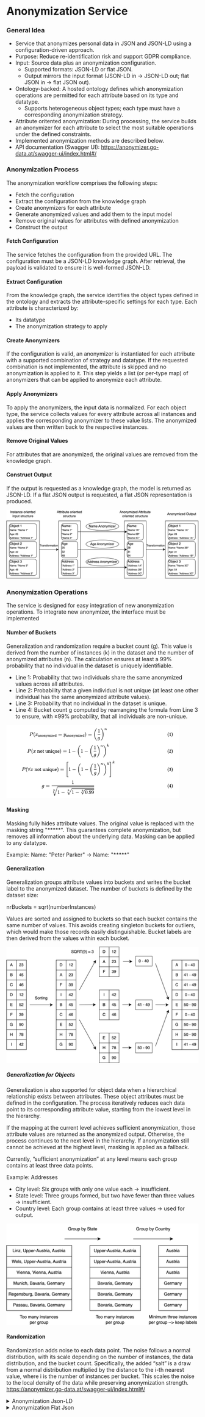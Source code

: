 # Anonymization Service

### General Idea
- Service that anonymizes personal data in JSON and JSON-LD using a configuration-driven approach.
- Purpose: Reduce re-identification risk and support GDPR compliance.
- Input: Source data plus an anonymization configuration.
  - Supported formats: JSON-LD or flat JSON.
  - Output mirrors the input format (JSON-LD in → JSON-LD out; flat JSON in → flat JSON out).
- Ontology-backed: A hosted ontology defines which anonymization operations are permitted for each attribute based on its type and datatype.
  - Supports heterogeneous object types; each type must have a corresponding anonymization strategy.
- Attribute oritented anonymization: During processing, the service builds an anonymizer for each attribute to select the most suitable operations under the defined constraints.
- Implemented anonymization methods are described below.
- API documentation (Swagger UI): https://anonymizer.go-data.at/swagger-ui/index.html#/

### Anonymization Process
The anonymization workflow comprises the following steps:
- Fetch the configuration
- Extract the configuration from the knowledge graph
- Create anonymizers for each attribute
- Generate anonymized values and add them to the input model
- Remove original values for attributes with defined anonymization
- Construct the output

#### Fetch Configuration
The service fetches the configuration from the provided URL. The configuration must be a JSON-LD knowledge graph. After retrieval, the payload is validated to ensure it is well-formed JSON-LD.

#### Extract Configuration
From the knowledge graph, the service identifies the object types defined in the ontology and extracts the attribute-specific settings for each type. Each attribute is characterized by:
- Its datatype
- The anonymization strategy to apply

#### Create Anonymizers
If the configuration is valid, an anonymizer is instantiated for each attribute with a supported combination of strategy and datatype. If the requested combination is not implemented, the attribute is skipped and no anonymization is applied to it. This step yields a list (or per-type map) of anonymizers that can be applied to anonymize each attribute.

#### Apply Anonymizers
To apply the anonymizers, the input data is normalized. For each object type, the service collects values for every attribute across all instances and applies the corresponding anonymizer to these value lists. The anonymized values are then written back to the respective instances.

#### Remove Original Values
For attributes that are anonymized, the original values are removed from the knowledge graph.

#### Construct Output
If the output is requested as a knowledge graph, the model is returned as JSON-LD. If a flat JSON output is requested, a flat JSON representation is produced.

![Anonymization_Process](figures/Anonymization_Process.png)

### Anonymization Operations

The service is designed for easy integration of new anonymization operations. To integrate new anonymizer, the interface must be implemented

#### Number of Buckets

Generalization and randomization require a bucket count (g). This value is derived from the number of instances (k) in the dataset and the number of anonymized attributes (n). The calculation ensures at least a 99% probability that no individual in the dataset is uniquely identifiable.

- Line 1: Probability that two individuals share the same anonymized values across all attributes.
- Line 2: Probability that a given individual is not unique (at least one other individual has the same anonymized attribute values).
- Line 3: Probability that no individual in the dataset is unique.
- Line 4: Bucket count g computed by rearranging the formula from Line 3 to ensure, with ≥99% probability, that all individuals are non-unique.

![Bucket_Calculation](figures/Bucket_Calculation.png)

#### Masking

Masking fully hides attribute values. The original value is replaced with the masking string "*****". This guarantees complete anonymization, but removes all information about the underlying data. Masking can be applied to any datatype.

Example: Name: "Peter Parker" → Name: "*****"

#### Generalization

Generalization groups attribute values into buckets and writes the bucket label to the anonymized dataset. The number of buckets is defined by the dataset size:

nrBuckets = sqrt(numberInstances)

Values are sorted and assigned to buckets so that each bucket contains the same number of values. This avoids creating singleton buckets for outliers, which would make those records easily distinguishable. Bucket labels are then derived from the values within each bucket.

![Generalization](figures/Generalization.png)

##### Generalization for Objects

Generalization is also supported for object data when a hierarchical relationship exists between attributes. These object attributes must be defined in the configuration. The process iteratively reduces each data point to its corresponding attribute value, starting from the lowest level in the hierarchy.

If the mapping at the current level achieves sufficient anonymization, those attribute values are returned as the anonymized output. Otherwise, the process continues to the next level in the hierarchy. If anonymization still cannot be achieved at the highest level, masking is applied as a fallback.

Currently, “sufficient anonymization” at any level means each group contains at least three data points.

Example: Addresses
- City level: Six groups with only one value each → insufficient.
- State level: Three groups formed, but two have fewer than three values → insufficient.
- Country level: Each group contains at least three values → used for output.

![address_generalization](figures/address_generalization.png)

#### Randomization

Randomization adds noise to each data point. The noise follows a normal distribution, with its scale depending on the number of instances, the data distribution, and the bucket count. Specifically, the added “salt” is a draw from a normal distribution multiplied by the distance to the i-th nearest value, where i is the number of instances per bucket. This scales the noise to the local density of the data while preserving anonymization strength.
https://anonymizer.go-data.at/swagger-ui/index.html#/

<details><summary>Anonymization Json-LD</summary>

### PUT /api/anonymise

* Input
```json
{
  "configurationUrl": "https://soya.ownyourdata.eu/AnonymisationDemo",
  "data": {
    "@context": {
      "oyd": "https://soya.ownyourdata.eu/AnonymisationDemo/"
    },
    "@graph": [
      {
        "@id": "oyd:test1",
        "@type": "oyd:AnonymisationDemo",
        "oyd:latitude": 1234,
        "oyd:longitude": 1234,
        "oyd:geburtsdatum": {
          "@value": "2023-10-01",
          "@type": "xsd:date"
        }
      },
      {
        "@id": "oyd:test2",
        "@type": "oyd:AnonymisationDemo",
        "oyd:geburtsdatum": "1999-10-01"
      },
      {
        "@id": "oyd:test3",
        "@type": "oyd:AnonymisationDemo",
        "oyd:latitude": 12,
        "oyd:longitude": 125,
        "oyd:geburtsdatum": {
          "@value": "2020-10-01",
          "@type": "xsd:date"
        }
      },
      {
        "@id": "oyd:test4",
        "@type": "oyd:AnonymisationDemo",
        "oyd:latitude": 123,
        "oyd:longitude": 12,
        "oyd:geburtsdatum": {
          "@value": "2027-10-01",
          "@type": "xsd:date"
        }
      },
      {
        "@id": "oyd:test5",
        "@type": "oyd:AnonymisationDemo",
        "oyd:latitude": 1234,
        "oyd:longitude": 1234,
        "oyd:geburtsdatum": {
          "@value": "2021-10-01",
          "@type": "xsd:date"
        }
      },
      {
        "@id": "oyd:test6",
        "@type": "oyd:AnonymisationDemo",
        "oyd:latitude": 1,
        "oyd:longitude": 3213
      },
      {
        "@id": "oyd:test7",
        "@type": "oyd:AnonymisationDemo",
        "oyd:latitude": 12,
        "oyd:longitude": 534
      },
      {
        "@id": "oyd:test8",
        "@type": "oyd:AnonymisationDemo",
        "oyd:latitude": 123,
        "oyd:longitude": 124
      },
      {
        "@id": "oyd:test9",
        "@type": "oyd:AnonymisationDemo",
        "oyd:latitude": 123,
        "oyd:longitude": 213
      }
    ]
  }
}
```

* Response
```json
{
  "@graph": [
    {
      "@id": "oyd:test7",
      "oyd:latitude_generalized": {
        "@id": "oyd:latitude_0"
      },
      "oyd:longitude_randomized": {
        "@value": "-1386.0220515164428",
        "@type": "http://www.w3.org/2001/XMLSchema#double"
      },
      "@type": "oyd:AnonymisationDemo"
    },
    {
      "@id": "oyd:latitude_0",
      "http://www.w3.org/2000/01/rdf-schema#max": {
        "@value": "1234.0",
        "@type": "http://www.w3.org/2001/XMLSchema#double"
      },
      "http://www.w3.org/2000/01/rdf-schema#min": {
        "@value": "1.0",
        "@type": "http://www.w3.org/2001/XMLSchema#double"
      },
      "http://www.w3.org/1999/02/22-rdf-syntax-ns#type": "http://ns.ownyourdata.eu/ns/soya-context/generalization"
    },
    {
      "@id": "oyd:test9",
      "oyd:latitude_generalized": {
        "@id": "oyd:latitude_0"
      },
      "oyd:longitude_randomized": {
        "@value": "-248.20239927675317",
        "@type": "http://www.w3.org/2001/XMLSchema#double"
      },
      "@type": "oyd:AnonymisationDemo"
    },
    {
      "@id": "oyd:test2",
      "oyd:geburtsdatum_randomized": {
        "@value": "2052-12-07T00:46:22Z",
        "@type": "http://www.w3.org/2001/XMLSchema#dateTime"
      },
      "@type": "oyd:AnonymisationDemo"
    },
    {
      "@id": "http://ns.ownyourdata.eu/ns/soya-context/kpiObject",
      "http://ns.ownyourdata.eu/ns/soya-context/kAnonymity": {
        "@value": "1",
        "@type": "http://www.w3.org/2001/XMLSchema#long"
      },
      "http://ns.ownyourdata.eu/ns/soya-context/latitudeNumberAttributes": {
        "@value": "1",
        "@type": "http://www.w3.org/2001/XMLSchema#long"
      },
      "http://ns.ownyourdata.eu/ns/soya-context/geburtsdatumNumberAttributes": {
        "@value": "1",
        "@type": "http://www.w3.org/2001/XMLSchema#long"
      },
      "http://ns.ownyourdata.eu/ns/soya-context/longitudeNumberAttributes": {
        "@value": "1",
        "@type": "http://www.w3.org/2001/XMLSchema#long"
      }
    },
    {
      "@id": "oyd:test4",
      "oyd:latitude_generalized": {
        "@id": "oyd:latitude_0"
      },
      "oyd:longitude_randomized": {
        "@value": "-1976.144686999923",
        "@type": "http://www.w3.org/2001/XMLSchema#double"
      },
      "oyd:geburtsdatum_randomized": {
        "@value": "2007-04-09T08:52:41Z",
        "@type": "http://www.w3.org/2001/XMLSchema#dateTime"
      },
      "@type": "oyd:AnonymisationDemo"
    },
    {
      "@id": "oyd:test6",
      "oyd:latitude_generalized": {
        "@id": "oyd:latitude_0"
      },
      "oyd:longitude_randomized": {
        "@value": "3154.139710318729",
        "@type": "http://www.w3.org/2001/XMLSchema#double"
      },
      "@type": "oyd:AnonymisationDemo"
    },
    {
      "@id": "oyd:test8",
      "oyd:latitude_generalized": {
        "@id": "oyd:latitude_0"
      },
      "oyd:longitude_randomized": {
        "@value": "-1419.0737499878442",
        "@type": "http://www.w3.org/2001/XMLSchema#double"
      },
      "@type": "oyd:AnonymisationDemo"
    },
    {
      "@id": "oyd:test1",
      "oyd:latitude_generalized": {
        "@id": "oyd:latitude_0"
      },
      "oyd:longitude_randomized": {
        "@value": "-2118.1293242625266",
        "@type": "http://www.w3.org/2001/XMLSchema#double"
      },
      "oyd:geburtsdatum_randomized": {
        "@value": "2001-11-07T15:46:28Z",
        "@type": "http://www.w3.org/2001/XMLSchema#dateTime"
      },
      "@type": "oyd:AnonymisationDemo"
    },
    {
      "@id": "oyd:test3",
      "oyd:latitude_generalized": {
        "@id": "oyd:latitude_0"
      },
      "oyd:longitude_randomized": {
        "@value": "40.64317785669989",
        "@type": "http://www.w3.org/2001/XMLSchema#double"
      },
      "oyd:geburtsdatum_randomized": {
        "@value": "2001-10-04T08:54:33Z",
        "@type": "http://www.w3.org/2001/XMLSchema#dateTime"
      },
      "@type": "oyd:AnonymisationDemo"
    },
    {
      "@id": "oyd:test5",
      "oyd:latitude_generalized": {
        "@id": "oyd:latitude_0"
      },
      "oyd:longitude_randomized": {
        "@value": "68.85618799322356",
        "@type": "http://www.w3.org/2001/XMLSchema#double"
      },
      "oyd:geburtsdatum_randomized": {
        "@value": "2005-06-26T08:00:50Z",
        "@type": "http://www.w3.org/2001/XMLSchema#dateTime"
      },
      "@type": "oyd:AnonymisationDemo"
    }
  ],
  "@context": {
    "oyd": "https://soya.ownyourdata.eu/AnonymisationDemo/"
  }
}
```
</details>
<details><summary>Anonymization Flat Json</summary>
### PUT /api/anonymise/flatjson
  
* Input
```json
{
  "configurationUrl": "https://soya.ownyourdata.eu/AnonymisationDemo",
  "prefix": "https://soya.ownyourdata.eu/AnonymisationDemo/",
  "data": [
    {
      "latitude": 1234,
      "longitude": 1234,
      "test_attribute_not_anonymized": "test"
    },
    {
      "latitude": 123,
      "longitude": 12334
    },
    {
      "latitude": 1221,
      "longitude": 1234
    },
    {
      "latitude": 123,
      "longitude": 12534
    },
    {
      "latitude": 1,
      "longitude": 34
    }
  ]
}
```

* Response
```json
{
  "data": [
    {
      "test_attribute_not_anonymized": "test",
      "longitude_randomized": "-2816.9047756120394",
      "latitude_generalized": {
        "min": "1.0",
        "max": "1234.0"
      }
    },
    {
      "longitude_randomized": "12126.780841320124",
      "latitude_generalized": {
        "min": "1.0",
        "max": "1234.0"
      }
    },
    {
      "longitude_randomized": "-7660.957338690734",
      "latitude_generalized": {
        "min": "1.0",
        "max": "1234.0"
      }
    },
    {
      "longitude_randomized": "5745.373161057553",
      "latitude_generalized": {
        "min": "1.0",
        "max": "1234.0"
      }
    },
    {
      "longitude_randomized": "-15832.739270047625",
      "latitude_generalized": {
        "min": "1.0",
        "max": "1234.0"
      }
    }
  ],
  "kpis": {
    "kAnonymity": "3",
    "latitudeNumberAttributes": "1",
    "longitudeNumberAttributes": "1"
  }
}
```
</detail>

